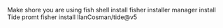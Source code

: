 Make shore you are using fish shell 
install fisher installer manager
install Tide promt
fisher install IlanCosman/tide@v5